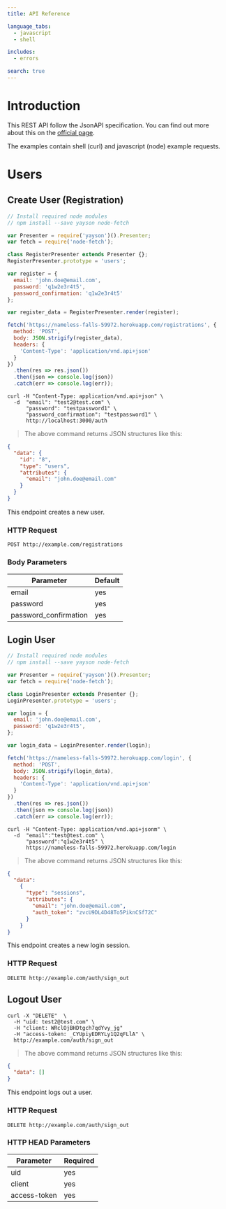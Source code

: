 ```yaml
---
title: API Reference

language_tabs:
  - javascript
  - shell

includes:
  - errors

search: true
---
```


# Introduction

This REST API follow the JsonAPI specification. You can find out more about this on the [official page](http://jsonapi.org/). 

The examples contain shell (curl) and javascript (node) example requests.

# Users

## Create User (Registration)

```javascript
// Install required node modules
// npm install --save yayson node-fetch

var Presenter = require('yayson')().Presenter;
var fetch = require('node-fetch');

class RegisterPresenter extends Presenter {};
RegisterPresenter.prototype = 'users';

var register = {
  email: 'john.doe@email.com',
  password: 'q1w2e3r4t5',
  password_confirmation: 'q1w2e3r4t5'
};

var register_data = RegisterPresenter.render(register);

fetch('https://nameless-falls-59972.herokuapp.com/registrations', {
  method: 'POST',
  body: JSON.strigify(register_data),
  headers: {
    'Content-Type': 'application/vnd.api+json'
  }
})
  .then(res => res.json())
  .then(json => console.log(json))
  .catch(err => console.log(err));

```

```shell
curl -H "Content-Type: application/vnd.api+json" \ 
  -d  "email": "test2@test.com" \
      "password": "testpassword1" \
      "password_confirmation": "testpassword1" \ 
      http://localhost:3000/auth
```

> The above command returns JSON structures like this:

```json
{
  "data": {
    "id": "8",
    "type": "users",
    "attributes": {
      "email": "john.doe@email.com"
    }
  }
}
```

This endpoint creates a new user.

### HTTP Request

`POST http://example.com/registrations`

### Body Parameters

Parameter | Default 
--------- | -------
email | yes
password | yes
password_confirmation | yes

## Login User

```javascript
// Install required node modules
// npm install --save yayson node-fetch

var Presenter = require('yayson')().Presenter;
var fetch = require('node-fetch');

class LoginPresenter extends Presenter {};
LoginPresenter.prototype = 'users';

var login = {
  email: 'john.doe@email.com',
  password: 'q1w2e3r4t5',
};

var login_data = LoginPresenter.render(login);

fetch('https://nameless-falls-59972.herokuapp.com/login', {
  method: 'POST',
  body: JSON.strigify(login_data),
  headers: {
    'Content-Type': 'application/vnd.api+json'
  }
})
  .then(res => res.json())
  .then(json => console.log(json))
  .catch(err => console.log(err));

```

```shell
curl -H "Content-Type: application/vnd.api+jsonm" \
  -d  "email":"test@test.com" \
      "password":"q1w2e3r4t5" \
      https://nameless-falls-59972.herokuapp.com/login
```

> The above command returns JSON structures like this:

```json
{
  "data":
    {
      "type": "sessions",
      "attributes": {
        "email": "john.doe@email.com",
        "auth_token": "zvcU9DL4D48To5PiknCSf72C"
      }
    }
}
```

This endpoint creates a new login session.

### HTTP Request

`DELETE http://example.com/auth/sign_out`

## Logout User

```shell
curl -X "DELETE"  \
  -H "uid: test2@test.com" \
  -H "client: WRclOjBHDtgch7qdYvy_jg" 
  -H "access-token: _CYUpiyEDRYLy1Q2qFLlA" \ 
  http://example.com/auth/sign_out
```

> The above command returns JSON structures like this:

```json
{
  "data": []
}
```

This endpoint logs out a user.

### HTTP Request

`DELETE http://example.com/auth/sign_out`

### HTTP HEAD Parameters

Parameter | Required 
--------- | -------
uid | yes
client | yes
access-token | yes
